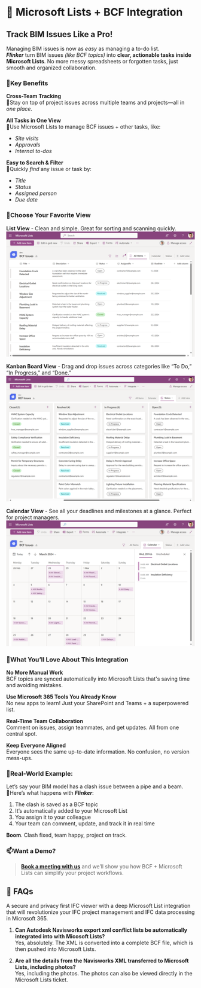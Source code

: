 # 📘 Microsoft Lists + BCF Integration  

## Track BIM Issues Like a Pro!

Managing BIM issues is now as *easy* as managing a to-do list.<br>
***Flinker*** turn BIM issues *(like BCF topics)* into **clear, actionable tasks inside Microsoft Lists**. No more messy spreadsheets or forgotten tasks, just smooth and organized collaboration.

### 🔷**Key Benefits**  

**Cross-Team Tracking**<br>
🔹Stay on top of project issues across multiple teams and projects—all in *one place*.

**All Tasks in One View**<br>
🔹Use Microsoft Lists to manage BCF issues + other tasks, like:

* *Site visits*
* *Approvals*
* *Internal to-dos*

**Easy to Search & Filter**<br>
🔹Quickly *find* any issue or task by:

* *Title*
* *Status*
* *Assigned person*
* *Due date*


### 🔷**Choose Your Favorite View**

**List View** - Clean and simple. Great for sorting and scanning quickly.<br>
![List Items View](/_media/bcftopics-as-listitems-in-micrsoftlists.png)  

**Kanban Board View** - Drag and drop issues across categories like “To Do,” “In Progress,” and “Done.”<br>
![Kanban Board View](/_media/bcftopics-as-canbanboard-in-micrsoftlists.png)  

**Calendar View** - See all your deadlines and milestones at a glance. Perfect for project managers.<br>
![Calendar View](/_media/bcftopics-as-calendarview-in-micrsoftlists.png)

### 🔷**What You’ll Love About This Integration**

**No More Manual Work** <br>
 BCF topics are synced automatically into Microsoft Lists that's saving time and avoiding mistakes.

**Use Microsoft 365 Tools You Already Know** <br>
 No new apps to learn! Just your SharePoint and Teams + a superpowered list.

**Real-Time Team Collaboration** <br>
 Comment on issues, assign teammates, and get updates. All from one central spot.

**Keep Everyone Aligned** <br>
Everyone sees the same up-to-date information. No confusion, no version mess-ups.

### 🔷**Real-World Example:**
Let’s say your BIM model has a clash issue between a pipe and a beam.<br>
🔹Here’s what happens with ***Flinker***:
1. The clash is saved as a BCF topic 
2. It’s automatically added to your Microsoft List 
3. You assign it to your colleague 
4. Your team can comment, update, and track it in real time 

**Boom**. Clash fixed, team happy, project on track.

### 📫**Want a Demo?**

>**[Book a meeting with us](https://outlook.office365.com/book/SupportConsultingonlinemeeting@flinker.app/)**  and we’ll show you how BCF + Microsoft Lists can simplify your project workflows.


## 💬 FAQs 

A secure and privacy first IFC viewer with a deep Microsoft List integration that will revolutionize your IFC project management and IFC data processing in Microsoft 365.

1. **Can Autodesk Navisworks export xml conflict lists be automatically integrated into with Micosoft Lists?**  
    Yes, absolutely. The XML is converted into a complete BCF file, which is then pushed into Microsoft Lists.

2. **Are all the details from the Navisworks XML transferred to Microsoft Lists, including photos?**  
    Yes, including the photos. The photos can also be viewed directly in the Microsoft Lists ticket.
